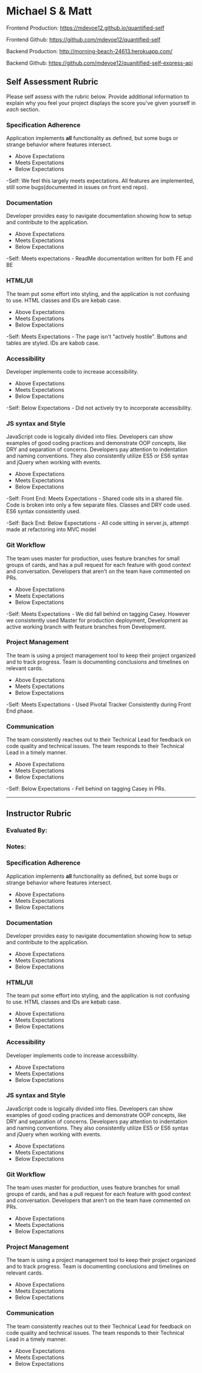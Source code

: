 
# Michael S & Matt

Frontend Production: https://mdevoe12.github.io/quantified-self

Frontend Github: https://github.com/mdevoe12/quantified-self

Backend Production: http://morning-beach-24613.herokuapp.com/

Backend Github: https://github.com/mdevoe12/quanitified-self-express-api

## Self Assessment Rubric

Please self assess with the rubric below. Provide additional information to explain why you feel your project displays the score you've given yourself in _each_ section.

### Specification Adherence

Application implements **all** functionality as defined, but some bugs or strange behavior where features intersect.

- Above Expectations
- Meets Expectations
- Below Expectations


-Self: We feel this largely meets expectations. All features are implemented, still some bugs(documented in issues on front end repo).

### Documentation

Developer provides easy to navigate documentation showing how to setup and contribute to the application.

- Above Expectations
- Meets Expectations
- Below Expectations


-Self: Meets expectations - ReadMe documentation written for both FE and BE

### HTML/UI

The team put some effort into styling, and the application is not confusing to use. HTML classes and IDs are kebab case.

- Above Expectations
- Meets Expectations
- Below Expectations


-Self: Meets Expectations - The page isn't "actively hostile". Buttons and tables are styled. IDs are kabob case.

### Accessibility

Developer implements code to increase accessibility.

- Above Expectations
- Meets Expectations
- Below Expectations


-Self: Below Expectations - Did not actively try to incorporate accessibility.

### JS syntax and Style

JavaScript code is logically divided into files. Developers can show examples of good coding practices and demonstrate OOP concepts, like DRY and separation of concerns. Developers pay attention to indentation and naming conventions. They also consistently utilize ES5 or ES6 syntax and jQuery when working with events.

- Above Expectations
- Meets Expectations
- Below Expectations


-Self: Front End: Meets Expectations - Shared code sits in a shared file. Code is broken into only a few separate files. Classes and DRY code used. ES6 syntax consistently used.

-Self: Back End: Below Expectations - All code sitting in server.js, attempt made at refactoring into MVC model

### Git Workflow

The team uses master for production, uses feature branches for small groups of cards, and has a pull request for each feature with good context and conversation. Developers that aren't on the team have commented on PRs.

- Above Expectations
- Meets Expectations
- Below Expectations


-Self: Meets Expectations - We did fall behind on tagging Casey. However we consistently used Master for production deployment, Development as active working branch with feature branches from Development.

### Project Management

The team is using a project management tool to keep their project organized and to track progress. Team is documenting conclusions and timelines on relevant cards.

- Above Expectations
- Meets Expectations
- Below Expectations


-Self: Meets Expectations - Used Pivotal Tracker Consistently during Front End phase.

### Communication

The team consistently reaches out to their Technical Lead for feedback on code quality and technical issues. The team responds to their Technical Lead in a timely manner.

- Above Expectations
- Meets Expectations
- Below Expectations


-Self: Below Expectations - Fell behind on tagging Casey in PRs.

-----------

## Instructor Rubric

### Evaluated By: 

### Notes: 


### Specification Adherence

Application implements **all** functionality as defined, but some bugs or strange behavior where features intersect.

- Above Expectations
- Meets Expectations
- Below Expectations

### Documentation

Developer provides easy to navigate documentation showing how to setup and contribute to the application.

- Above Expectations
- Meets Expectations
- Below Expectations

### HTML/UI

The team put some effort into styling, and the application is not confusing to use. HTML classes and IDs are kebab case.

- Above Expectations
- Meets Expectations
- Below Expectations

### Accessibility

Developer implements code to increase accessibility.

- Above Expectations
- Meets Expectations
- Below Expectations

### JS syntax and Style

JavaScript code is logically divided into files. Developers can show examples of good coding practices and demonstrate OOP concepts, like DRY and separation of concerns. Developers pay attention to indentation and naming conventions. They also consistently utilize ES5 or ES6 syntax and jQuery when working with events.

- Above Expectations
- Meets Expectations
- Below Expectations

### Git Workflow

The team uses master for production, uses feature branches for small groups of cards, and has a pull request for each feature with good context and conversation. Developers that aren't on the team have commented on PRs.

- Above Expectations
- Meets Expectations
- Below Expectations

### Project Management

The team is using a project management tool to keep their project organized and to track progress. Team is documenting conclusions and timelines on relevant cards.

- Above Expectations
- Meets Expectations
- Below Expectations

### Communication

The team consistently reaches out to their Technical Lead for feedback on code quality and technical issues. The team responds to their Technical Lead in a timely manner.

- Above Expectations
- Meets Expectations
- Below Expectations
